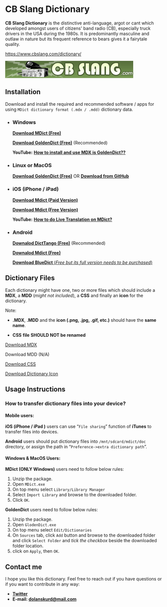 # CB Slang Dictionary

**CB Slang Dictionary** is the distinctive anti-language, argot or cant which developed amongst users of citizens' band radio (CB), especially truck drivers in the USA during the 1980s. It is predominantly masculine and outlaw in nature but its frequent reference to bears gives it a fairytale quality.

https://www.cbslang.com/dictionary/

[![CB-Slang-Dictionary](./CB_slang_dictionary.png)](https://www.cbslang.com/dictionary/)

## Installation

Download and install the required and recommended software / apps for using `MDict dictionary format (.mdx / .mdd)` dictionary data.

- ### Windows

  [**Download MDict (Free)**](https://www.mdict.cn/download/MDictPC2.7z)

  [**Download GoldenDict (Free)**](https://sourceforge.net/projects/goldendict/files/early%20access%20builds/) (Recommended)

  **YouTube:** [**How to install and use MDX is GoldenDict??**](https://www.youtube.com/watch?v=bDipNBvhOVI)

- ### Linux or MacOS

  [**Download GoldenDict (Free)**](https://sourceforge.net/projects/goldendict/files/early%20access%20builds/) OR [**Download from GitHub**](https://github.com/goldendict/goldendict)

- ### iOS (iPhone / iPad)

  [**Download Mdict (Paid Version)**](https://itunes.apple.com/cn/app/mdict/id389083586?mt=8)

  [**Download Mdict (Free Version)**](https://itunes.apple.com/cn/app/mdict-free/id894362875)

  **YouTube:** [**How to do Live Translation on MDict?**](https://www.youtube.com/watch?v=nQPU7E4YTmE)

- ### Android

  [**Downalod DictTango (Free)**](https://play.google.com/store/apps/details?id=cn.jimex.dict&hl=en&gl=US) (Recommended)

  [**Downalod Mdict (Free)**](https://play.google.com/store/apps/details?id=cn.mdict)

  [**Download BlueDict** (_Free but its full version needs to be purchased_)](https://play.google.com/store/apps/details?id=cn.ssdl.bluedict&hl=en)

## Dictionary Files

Each dictionary might have one, two or more files which should include a **MDX**, a **MDD** (_might not included_), a **CSS** and finally an **icon** for the dictionary.

Note:

- **.MDX**, **.MDD** and the **icon (.png, .jpg, .gif, etc.)** should have the **same name**.

- **CSS** **file** **SHOULD NOT be renamed**

[Download MDX](./CB_slang_dictionary.mdx)

Download MDD (N/A)

[Download CSS](./style.css)

[Download Dictionary Icon](./CB_slang_dictionary.png)

## Usage Instructions

### How to transfer dictionary files into your device?

#### Mobile users:

**iOS (iPhone / iPad )** users can use “`File sharing`” function of **iTunes** to transfer files into devices.

**Android** users should put dictionary files into `/mnt/sdcard/mdict/doc` directory, or assign the path in “`Preference->extra dictionary path`”.

#### **Windows & MacOS Users:**

**MDict (ONLY Windows)** users need to follow below rules:

1. Unzip the package.
2. Open `MDict.exe`
3. On top menu select `Library/Library Manager`
4. Select `Import Library` and browse to the downloaded folder.
5. Click `OK`.

**GoldenDict** users need to follow below rules:

1. Unzip the package.
2. Open `GlodenDict.exe`
3. On top menu select `Edit/Dictionaries`
4. On `Sources` tab, click `Add` button and browse to the downloaded folder and click `Select Folder` and _tick the checkbox_ beside the downloaded folder location.
5. click on `Apply`, then `OK`.

## Contact me

I hope you like this dictionary. Feel free to reach out if you have questions or if you want to contribute in any way:

- **[Twitter](http://www.twitter.com/dolanskurd)**
- **E-mail: [dolanskurd@mail.com](mailto:dolanskurd@mail.com)**
